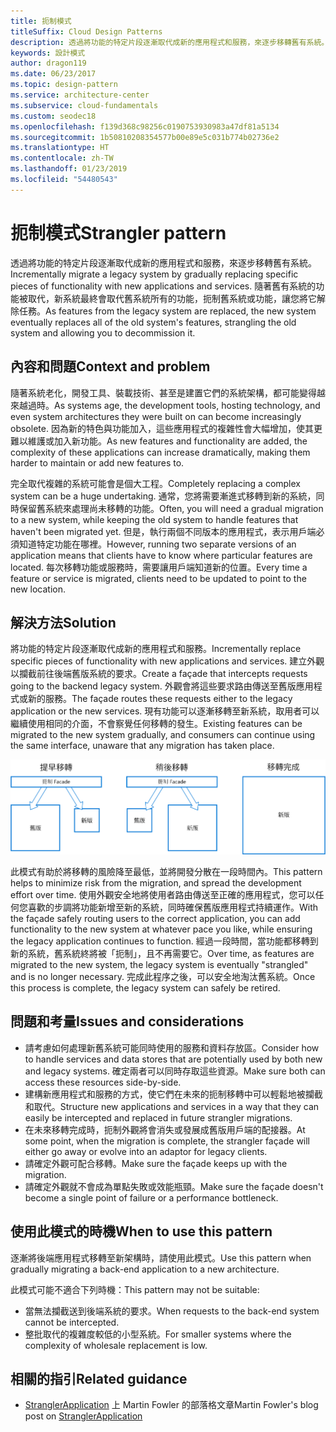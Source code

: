 ```yaml
---
title: 扼制模式
titleSuffix: Cloud Design Patterns
description: 透過將功能的特定片段逐漸取代成新的應用程式和服務，來逐步移轉舊有系統。
keywords: 設計模式
author: dragon119
ms.date: 06/23/2017
ms.topic: design-pattern
ms.service: architecture-center
ms.subservice: cloud-fundamentals
ms.custom: seodec18
ms.openlocfilehash: f139d368c98256c0190753930983a47df81a5134
ms.sourcegitcommit: 1b50810208354577b00e89e5c031b774b02736e2
ms.translationtype: HT
ms.contentlocale: zh-TW
ms.lasthandoff: 01/23/2019
ms.locfileid: "54480543"
---
```

# <a name="strangler-pattern"></a><span data-ttu-id="52e5e-104">扼制模式</span><span class="sxs-lookup"><span data-stu-id="52e5e-104">Strangler pattern</span></span>

<span data-ttu-id="52e5e-105">透過將功能的特定片段逐漸取代成新的應用程式和服務，來逐步移轉舊有系統。</span><span class="sxs-lookup"><span data-stu-id="52e5e-105">Incrementally migrate a legacy system by gradually replacing specific pieces of functionality with new applications and services.</span></span> <span data-ttu-id="52e5e-106">隨著舊有系統的功能被取代，新系統最終會取代舊系統所有的功能，扼制舊系統或功能，讓您將它解除任務。</span><span class="sxs-lookup"><span data-stu-id="52e5e-106">As features from the legacy system are replaced, the new system eventually replaces all of the old system's features, strangling the old system and allowing you to decommission it.</span></span>

## <a name="context-and-problem"></a><span data-ttu-id="52e5e-107">內容和問題</span><span class="sxs-lookup"><span data-stu-id="52e5e-107">Context and problem</span></span>

<span data-ttu-id="52e5e-108">隨著系統老化，開發工具、裝載技術、甚至是建置它們的系統架構，都可能變得越來越過時。</span><span class="sxs-lookup"><span data-stu-id="52e5e-108">As systems age, the development tools, hosting technology, and even system architectures they were built on can become increasingly obsolete.</span></span> <span data-ttu-id="52e5e-109">因為新的特色與功能加入，這些應用程式的複雜性會大幅增加，使其更難以維護或加入新功能。</span><span class="sxs-lookup"><span data-stu-id="52e5e-109">As new features and functionality are added, the complexity of these applications can increase dramatically, making them harder to maintain or add new features to.</span></span>

<span data-ttu-id="52e5e-110">完全取代複雜的系統可能會是個大工程。</span><span class="sxs-lookup"><span data-stu-id="52e5e-110">Completely replacing a complex system can be a huge undertaking.</span></span> <span data-ttu-id="52e5e-111">通常，您將需要漸進式移轉到新的系統，同時保留舊系統來處理尚未移轉的功能。</span><span class="sxs-lookup"><span data-stu-id="52e5e-111">Often, you will need a gradual migration to a new system, while keeping the old system to handle features that haven't been migrated yet.</span></span> <span data-ttu-id="52e5e-112">但是，執行兩個不同版本的應用程式，表示用戶端必須知道特定功能在哪裡。</span><span class="sxs-lookup"><span data-stu-id="52e5e-112">However, running two separate versions of an application means that clients have to know where particular features are located.</span></span> <span data-ttu-id="52e5e-113">每次移轉功能或服務時，需要讓用戶端知道新的位置。</span><span class="sxs-lookup"><span data-stu-id="52e5e-113">Every time a feature or service is migrated, clients need to be updated to point to the new location.</span></span>

## <a name="solution"></a><span data-ttu-id="52e5e-114">解決方法</span><span class="sxs-lookup"><span data-stu-id="52e5e-114">Solution</span></span>

<span data-ttu-id="52e5e-115">將功能的特定片段逐漸取代成新的應用程式和服務。</span><span class="sxs-lookup"><span data-stu-id="52e5e-115">Incrementally replace specific pieces of functionality with new applications and services.</span></span> <span data-ttu-id="52e5e-116">建立外觀以攔截前往後端舊版系統的要求。</span><span class="sxs-lookup"><span data-stu-id="52e5e-116">Create a façade that intercepts requests going to the backend legacy system.</span></span> <span data-ttu-id="52e5e-117">外觀會將這些要求路由傳送至舊版應用程式或新的服務。</span><span class="sxs-lookup"><span data-stu-id="52e5e-117">The façade routes these requests either to the legacy application or the new services.</span></span> <span data-ttu-id="52e5e-118">現有功能可以逐漸移轉至新系統，取用者可以繼續使用相同的介面，不會察覺任何移轉的發生。</span><span class="sxs-lookup"><span data-stu-id="52e5e-118">Existing features can be migrated to the new system gradually, and consumers can continue using the same interface, unaware that any migration has taken place.</span></span>

![扼制模式圖](./_images/strangler.png)

<span data-ttu-id="52e5e-120">此模式有助於將移轉的風險降至最低，並將開發分散在一段時間內。</span><span class="sxs-lookup"><span data-stu-id="52e5e-120">This pattern helps to minimize risk from the migration, and spread the development effort over time.</span></span> <span data-ttu-id="52e5e-121">使用外觀安全地將使用者路由傳送至正確的應用程式，您可以任何您喜歡的步調將功能新增至新的系統，同時確保舊版應用程式持續運作。</span><span class="sxs-lookup"><span data-stu-id="52e5e-121">With the façade safely routing users to the correct application, you can add functionality to the new system at whatever pace you like, while ensuring the legacy application continues to function.</span></span> <span data-ttu-id="52e5e-122">經過一段時間，當功能都移轉到新的系統，舊系統終將被「扼制」，且不再需要它。</span><span class="sxs-lookup"><span data-stu-id="52e5e-122">Over time, as features are migrated to the new system, the legacy system is eventually "strangled" and is no longer necessary.</span></span> <span data-ttu-id="52e5e-123">完成此程序之後，可以安全地淘汰舊系統。</span><span class="sxs-lookup"><span data-stu-id="52e5e-123">Once this process is complete, the legacy system can safely be retired.</span></span>

## <a name="issues-and-considerations"></a><span data-ttu-id="52e5e-124">問題和考量</span><span class="sxs-lookup"><span data-stu-id="52e5e-124">Issues and considerations</span></span>

- <span data-ttu-id="52e5e-125">請考慮如何處理新舊系統可能同時使用的服務和資料存放區。</span><span class="sxs-lookup"><span data-stu-id="52e5e-125">Consider how to handle services and data stores that are potentially used by both new and legacy systems.</span></span> <span data-ttu-id="52e5e-126">確定兩者可以同時存取這些資源。</span><span class="sxs-lookup"><span data-stu-id="52e5e-126">Make sure both can access these resources side-by-side.</span></span>
- <span data-ttu-id="52e5e-127">建構新應用程式和服務的方式，使它們在未來的扼制移轉中可以輕鬆地被攔截和取代。</span><span class="sxs-lookup"><span data-stu-id="52e5e-127">Structure new applications and services in a way that they can easily be intercepted and replaced in future strangler migrations.</span></span>
- <span data-ttu-id="52e5e-128">在未來移轉完成時，扼制外觀將會消失或發展成舊版用戶端的配接器。</span><span class="sxs-lookup"><span data-stu-id="52e5e-128">At some point, when the migration is complete, the strangler façade will either go away or evolve into an adaptor for legacy clients.</span></span>
- <span data-ttu-id="52e5e-129">請確定外觀可配合移轉。</span><span class="sxs-lookup"><span data-stu-id="52e5e-129">Make sure the façade keeps up with the migration.</span></span>
- <span data-ttu-id="52e5e-130">請確定外觀就不會成為單點失敗或效能瓶頸。</span><span class="sxs-lookup"><span data-stu-id="52e5e-130">Make sure the façade doesn't become a single point of failure or a performance bottleneck.</span></span>

## <a name="when-to-use-this-pattern"></a><span data-ttu-id="52e5e-131">使用此模式的時機</span><span class="sxs-lookup"><span data-stu-id="52e5e-131">When to use this pattern</span></span>

<span data-ttu-id="52e5e-132">逐漸將後端應用程式移轉至新架構時，請使用此模式。</span><span class="sxs-lookup"><span data-stu-id="52e5e-132">Use this pattern when gradually migrating a back-end application to a new architecture.</span></span>

<span data-ttu-id="52e5e-133">此模式可能不適合下列時機：</span><span class="sxs-lookup"><span data-stu-id="52e5e-133">This pattern may not be suitable:</span></span>

- <span data-ttu-id="52e5e-134">當無法攔截送到後端系統的要求。</span><span class="sxs-lookup"><span data-stu-id="52e5e-134">When requests to the back-end system cannot be intercepted.</span></span>
- <span data-ttu-id="52e5e-135">整批取代的複雜度較低的小型系統。</span><span class="sxs-lookup"><span data-stu-id="52e5e-135">For smaller systems where the complexity of wholesale replacement is low.</span></span>

## <a name="related-guidance"></a><span data-ttu-id="52e5e-136">相關的指引</span><span class="sxs-lookup"><span data-stu-id="52e5e-136">Related guidance</span></span>

- <span data-ttu-id="52e5e-137">[StranglerApplication](https://www.martinfowler.com/bliki/StranglerApplication.html) 上 Martin Fowler 的部落格文章</span><span class="sxs-lookup"><span data-stu-id="52e5e-137">Martin Fowler's blog post on [StranglerApplication](https://www.martinfowler.com/bliki/StranglerApplication.html)</span></span>
